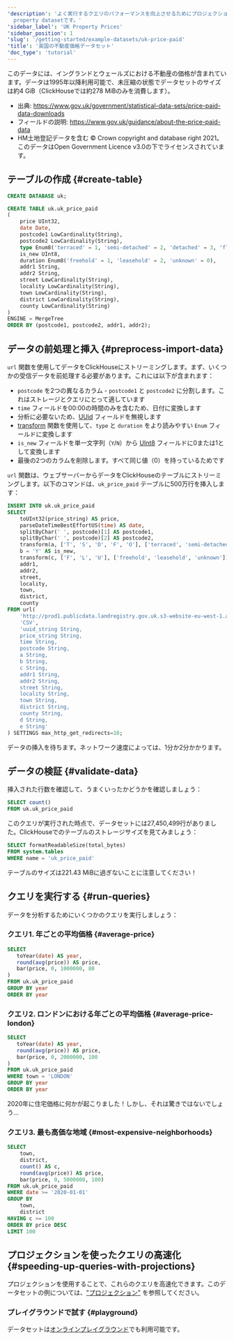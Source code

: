 ```yaml
---
'description': 'よく実行するクエリのパフォーマンスを向上させるためにプロジェクションを使用する方法を学びます。これは、イングランドとウェールズの不動産に対して支払われた価格に関するデータを含むUK
  property datasetです。'
'sidebar_label': 'UK Property Prices'
'sidebar_position': 1
'slug': '/getting-started/example-datasets/uk-price-paid'
'title': '英国の不動産価格データセット'
'doc_type': 'tutorial'
---
```


このデータには、イングランドとウェールズにおける不動産の価格が含まれています。データは1995年以降利用可能で、未圧縮の状態でデータセットのサイズは約4 GiB（ClickHouseでは約278 MiBのみを消費します）。

- 出典: https://www.gov.uk/government/statistical-data-sets/price-paid-data-downloads
- フィールドの説明: https://www.gov.uk/guidance/about-the-price-paid-data
- HM土地登記データを含む © Crown copyright and database right 2021。このデータはOpen Government Licence v3.0の下でライセンスされています。

## テーブルの作成 {#create-table}

```sql
CREATE DATABASE uk;

CREATE TABLE uk.uk_price_paid
(
    price UInt32,
    date Date,
    postcode1 LowCardinality(String),
    postcode2 LowCardinality(String),
    type Enum8('terraced' = 1, 'semi-detached' = 2, 'detached' = 3, 'flat' = 4, 'other' = 0),
    is_new UInt8,
    duration Enum8('freehold' = 1, 'leasehold' = 2, 'unknown' = 0),
    addr1 String,
    addr2 String,
    street LowCardinality(String),
    locality LowCardinality(String),
    town LowCardinality(String),
    district LowCardinality(String),
    county LowCardinality(String)
)
ENGINE = MergeTree
ORDER BY (postcode1, postcode2, addr1, addr2);
```

## データの前処理と挿入 {#preprocess-import-data}

`url` 関数を使用してデータをClickHouseにストリーミングします。まず、いくつかの受信データを前処理する必要があります。これには以下が含まれます：
- `postcode` を2つの異なるカラム - `postcode1` と `postcode2` に分割します。これはストレージとクエリにとって適しています
- `time` フィールドを00:00の時間のみを含むため、日付に変換します
- 分析に必要ないため、[UUid](../../sql-reference/data-types/uuid.md) フィールドを無視します
- [transform](../../sql-reference/functions/other-functions.md#transform) 関数を使用して、`type` と `duration` をより読みやすい `Enum` フィールドに変換します
- `is_new` フィールドを単一文字列（`Y`/`N`）から [UInt8](/sql-reference/data-types/int-uint) フィールドに0または1として変換します
- 最後の2つのカラムを削除します。すべて同じ値（0）を持っているためです

`url` 関数は、ウェブサーバーからデータをClickHouseのテーブルにストリーミングします。以下のコマンドは、`uk_price_paid` テーブルに500万行を挿入します：

```sql
INSERT INTO uk.uk_price_paid
SELECT
    toUInt32(price_string) AS price,
    parseDateTimeBestEffortUS(time) AS date,
    splitByChar(' ', postcode)[1] AS postcode1,
    splitByChar(' ', postcode)[2] AS postcode2,
    transform(a, ['T', 'S', 'D', 'F', 'O'], ['terraced', 'semi-detached', 'detached', 'flat', 'other']) AS type,
    b = 'Y' AS is_new,
    transform(c, ['F', 'L', 'U'], ['freehold', 'leasehold', 'unknown']) AS duration,
    addr1,
    addr2,
    street,
    locality,
    town,
    district,
    county
FROM url(
    'http://prod1.publicdata.landregistry.gov.uk.s3-website-eu-west-1.amazonaws.com/pp-complete.csv',
    'CSV',
    'uuid_string String,
    price_string String,
    time String,
    postcode String,
    a String,
    b String,
    c String,
    addr1 String,
    addr2 String,
    street String,
    locality String,
    town String,
    district String,
    county String,
    d String,
    e String'
) SETTINGS max_http_get_redirects=10;
```

データの挿入を待ちます。ネットワーク速度によっては、1分か2分かかります。

## データの検証 {#validate-data}

挿入された行数を確認して、うまくいったかどうかを確認しましょう：

```sql runnable
SELECT count()
FROM uk.uk_price_paid
```

このクエリが実行された時点で、データセットには27,450,499行がありました。ClickHouseでのテーブルのストレージサイズを見てみましょう：

```sql runnable
SELECT formatReadableSize(total_bytes)
FROM system.tables
WHERE name = 'uk_price_paid'
```

テーブルのサイズは221.43 MiBに過ぎないことに注意してください！

## クエリを実行する {#run-queries}

データを分析するためにいくつかのクエリを実行しましょう：

### クエリ1. 年ごとの平均価格 {#average-price}

```sql runnable
SELECT
   toYear(date) AS year,
   round(avg(price)) AS price,
   bar(price, 0, 1000000, 80
)
FROM uk.uk_price_paid
GROUP BY year
ORDER BY year
```

### クエリ2. ロンドンにおける年ごとの平均価格 {#average-price-london}

```sql runnable
SELECT
   toYear(date) AS year,
   round(avg(price)) AS price,
   bar(price, 0, 2000000, 100
)
FROM uk.uk_price_paid
WHERE town = 'LONDON'
GROUP BY year
ORDER BY year
```

2020年に住宅価格に何かが起こりました！しかし、それは驚きではないでしょう...

### クエリ3. 最も高価な地域 {#most-expensive-neighborhoods}

```sql runnable
SELECT
    town,
    district,
    count() AS c,
    round(avg(price)) AS price,
    bar(price, 0, 5000000, 100)
FROM uk.uk_price_paid
WHERE date >= '2020-01-01'
GROUP BY
    town,
    district
HAVING c >= 100
ORDER BY price DESC
LIMIT 100
```

## プロジェクションを使ったクエリの高速化 {#speeding-up-queries-with-projections}

プロジェクションを使用することで、これらのクエリを高速化できます。このデータセットの例については、["プロジェクション"](/data-modeling/projections) を参照してください。

### プレイグラウンドで試す {#playground}

データセットは[オンラインプレイグラウンド](https://sql.clickhouse.com?query_id=TRCWH5ZETY4SEEK8ISCCAX)でも利用可能です。
